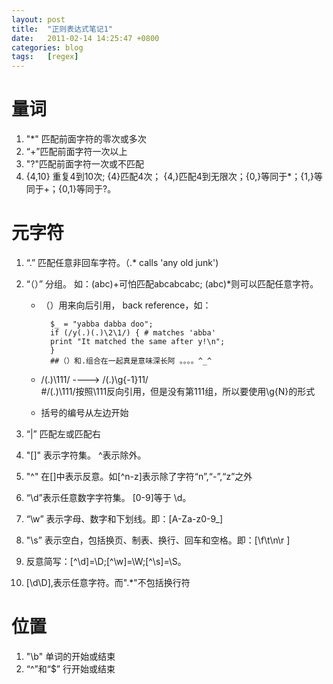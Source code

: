 ```yaml
---
layout: post
title:  "正则表达式笔记1"
date:   2011-02-14 14:25:47 +0800
categories: blog
tags:   [regex]
---
```

# 量词

1. "*" 匹配前面字符的零次或多次
2. “+”匹配前面字符一次以上
3. "?"匹配前面字符一次或不匹配
4. {4,10}  重复4到10次; {4}匹配4次； {4,}匹配4到无限次；{0,}等同于*；{1,}等同于+；{0,1}等同于?。

# 元字符

1. “.” 匹配任意非回车字符。（.* calls 'any old junk')
2. “（）” 分组。 如：(abc)+可怕匹配abcabcabc; (abc)*则可以匹配任意字符。
    - （）用来向后引用， back reference，如：
    
            $_ = "yabba dabba doo";
            if (/y(.)(.)\2\1/) { # matches 'abba'
            print "It matched the same after y!\n";
            }
            ##（）和.组合在一起真是意味深长阿 。。。。^_^

    -  /(.)\111/ ----> /(.)\g{-1}11/        
        #/(.)\111/按照\111反向引用，但是没有第111组，所以要使用\g{N}的形式

    - 括号的编号从左边开始
    
3. “\|” 匹配左或匹配右
4. "[]" 表示字符集。 ^表示除外。
5. "^" 在[]中表示反意。如[^n\-z]表示除了字符“n”,“-”,“z”之外
6. “\d”表示任意数字字符集。 [0-9]等于 \d。
7. “\w” 表示字母、数字和下划线。即：[A-Za-z0-9_]
8. "\s” 表示空白，包括换页、制表、换行、回车和空格。即：[\f\t\n\r ]
9. 反意简写：[^\d]=\D;[^\w]=\W;[^\s]=\S。
10. [\d\D],表示任意字符。而".*"不包括换行符

# 位置

1. "\b" 单词的开始或结束
2. “^”和“$” 行开始或结束
